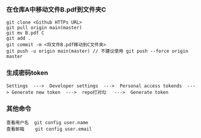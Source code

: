 
### 在仓库A中移动文件B.pdf到文件夹C
```
git clone <Github HTTPs URL>
git pull origin main(master)
git mv B.pdf C
git add .
git commit -m <将文件B.pdf移动到C文件夹>
git push -u origin main(master) // 不建议使用 git push --force origin master
```

### 生成密码token
```
Settings  --->  Developer settings  --->  Personal access tokends  ---> Generate new token  --->  repo打对勾   --->  Generate token
```

### 其他命令
```
查看用户名  git config user.name
查看邮箱    git config user.email
```
